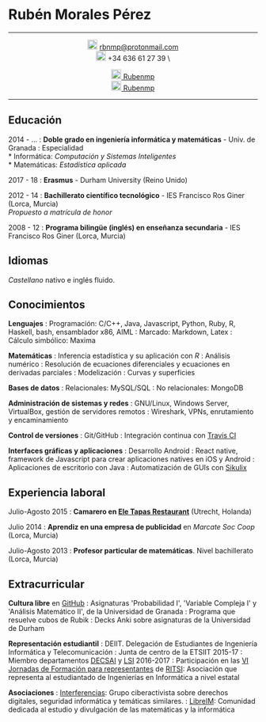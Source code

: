 Rubén Morales Pérez
===================


-----------------

<div style="text-align: center">

<img src="http://freevector.co/wp-content/uploads/2014/06/53726-new-email-interface-symbol-of-closed-envelope-back.png" style="width: 20px;"/> rbnmp@protonmail.com \
<img src="https://image.freepik.com/free-icon/auricular-phone-symbol-in-a-circle_318-50200.jpg" style="width: 20px;"/>  +34 636 61 27 39 \

[<img src="https://image.flaticon.com/icons/svg/25/25231.svg" style="width: 20px;"/> Rubenmp](https://github.com/Rubenmp/) \
[<img src="http://www.theredbrickroad.com/wp-content/uploads/2017/05/linkedin-logo-copy.png" style="width: 20px;"/> Rubenmp](www.linkedin.com/in/rubén-morales-pérez)
</div>

-----------------



Educación
----------

2014 - ...
:   **Doble grado en ingeniería informática y matemáticas** - Univ. de Granada
:    Especialidad\
       * Informática: *Computación y Sistemas Inteligentes*\
       * Matemáticas: *Estadística aplicada*

2017 - 18
:   **Erasmus** - Durham University (Reino Unido)

2012 - 14
:   **Bachillerato científico tecnológico** - IES Francisco Ros Giner (Lorca, Murcia)\
    *Propuesto a matrícula de honor*

2008 - 12
:   **Programa bilingüe (inglés) en enseñanza secundaria** - IES Francisco Ros Giner (Lorca, Murcia)



Idiomas
---------
*Castellano* nativo e inglés fluido.


Conocimientos
-------------
**Lenguajes**
:   Programación: C/C++, Java, Javascript, Python, Ruby, R, Haskell, bash, ensamblador x86, AIML
:   Marcado: Markdown, Latex
:   Cálculo simbólico: Maxima

**Matemáticas**
:   Inferencia estadística y su aplicación con *R*
:   Análisis numérico
:   Resolución de ecuaciones diferenciales y ecuaciones en derivadas parciales
:   Modelización
:   Curvas y superficies

**Bases de datos**
:   Relacionales: MySQL/SQL
:   No relacionales: MongoDB

**Administración de sistemas y redes**
:   GNU/Linux, Windows Server, VirtualBox, gestión de servidores remotos
:   Wireshark, VPNs, enrutamiento y encaminamiento  

**Control de versiones**
:   Git/GitHub
:   Integración continua con [Travis CI](https://travis-ci.com/)

**Interfaces gráficas y aplicaciones**
:   Desarrollo Android
:   React native, framework de Javascript para crear aplicaciones natives en iOS y Android
:   Aplicaciones de escritorio con Java
:   Automatización de GUIs con [Sikulix](https://github.com/Rubenmp/Charla-SikuliX)



Experiencia laboral
-------------------

Julio-Agosto 2015
:   **Camarero en [Ele Tapas Restaurant](http://www.eletapas.nl/)** (Utrecht, Holanda)

Julio 2014
:   **Aprendiz en una empresa de publicidad** en *Marcate Soc Coop* (Lorca, Murcia)

Julio-Agosto 2013
:   **Profesor particular de matemáticas**. Nivel bachillerato (Lorca, Murcia)



Extracurricular
---------------

**Cultura libre** en [GitHub](https://github.com/Rubenmp)
:   Asignaturas 'Probabilidad I', 'Variable Compleja I' y 'Análisis Matemático II', de la Universidad de Granada
:   Programa que resuelve cubos de Rubik
:   Decks Anki sobre asignaturas de la Universidad de Durham

**Representación estudiantil**
:   DEIIT. Delegación de Estudiantes de Ingeniería Informática y Telecomunicación
:   Junta de centro de la ETSIIT 2015-17
:   Miembro departamentos [DECSAI](http://decsai.ugr.es/) y [LSI](https://lsi.ugr.es/lsi/) 2016-2017
:   Participación en las [VI Jornadas de Formación para representantes](http://ritsi.org/noticias/vi-jornadas-de-formacion/) de [RITSI](http://ritsi.org/): Asociación que representa al estudiantado de Ingenierías en Informática a nivel estatal


**Asociaciones**
:   [Interferencias](https://interferencias.tech/): Grupo ciberactivista sobre derechos digitales, seguridad informática y temáticas similares.
:   [LibreIM](https://libreim.github.io/): Comunidad dedicada al estudio y divulgación de las matemáticas y la informática
